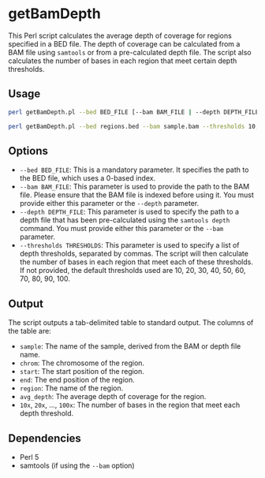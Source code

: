 # getBamDepth

This Perl script calculates the average depth of coverage for regions specified in a BED file. The depth of coverage can be calculated from a BAM file using `samtools` or from a pre-calculated depth file. The script also calculates the number of bases in each region that meet certain depth thresholds.

## Usage

```bash
perl getBamDepth.pl --bed BED_FILE [--bam BAM_FILE | --depth DEPTH_FILE] [--thresholds THRESHOLDS]
```

```bash
perl getBamDepth.pl --bed regions.bed --bam sample.bam --thresholds 10,30,50
```

## Options

- `--bed BED_FILE`: This is a mandatory parameter. It specifies the path to the BED file, which uses a 0-based index.
- `--bam BAM_FILE`: This parameter is used to provide the path to the BAM file. Please ensure that the BAM file is indexed before using it. You must provide either this parameter or the `--depth` parameter.
- `--depth DEPTH_FILE`: This parameter is used to specify the path to a depth file that has been pre-calculated using the `samtools depth` command. You must provide either this parameter or the `--bam` parameter.
- `--thresholds THRESHOLDS`: This parameter is used to specify a list of depth thresholds, separated by commas. The script will then calculate the number of bases in each region that meet each of these thresholds. If not provided, the default thresholds used are 10, 20, 30, 40, 50, 60, 70, 80, 90, 100.

## Output

The script outputs a tab-delimited table to standard output. The columns of the table are:

- `sample`: The name of the sample, derived from the BAM or depth file name.
- `chrom`: The chromosome of the region.
- `start`: The start position of the region.
- `end`: The end position of the region.
- `region`: The name of the region.
- `avg_depth`: The average depth of coverage for the region.
- `10x`, `20x`, ..., `100x`: The number of bases in the region that meet each depth threshold.

## Dependencies

- Perl 5
- samtools (if using the `--bam` option)

